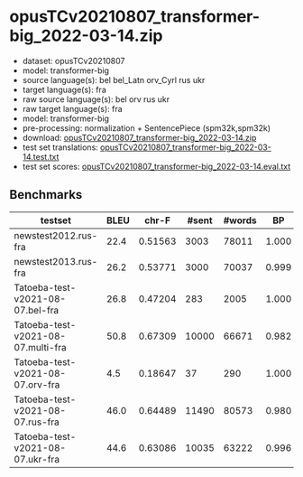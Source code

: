 # opusTCv20210807_transformer-big_2022-03-14.zip

* dataset: opusTCv20210807
* model: transformer-big
* source language(s): bel bel_Latn orv_Cyrl rus ukr
* target language(s): fra
* raw source language(s): bel orv rus ukr
* raw target language(s): fra
* model: transformer-big
* pre-processing: normalization + SentencePiece (spm32k,spm32k)
* download: [opusTCv20210807_transformer-big_2022-03-14.zip](https://object.pouta.csc.fi/Tatoeba-MT-models/zle-fra/opusTCv20210807_transformer-big_2022-03-14.zip)
* test set translations: [opusTCv20210807_transformer-big_2022-03-14.test.txt](https://object.pouta.csc.fi/Tatoeba-MT-models/zle-fra/opusTCv20210807_transformer-big_2022-03-14.test.txt)
* test set scores: [opusTCv20210807_transformer-big_2022-03-14.eval.txt](https://object.pouta.csc.fi/Tatoeba-MT-models/zle-fra/opusTCv20210807_transformer-big_2022-03-14.eval.txt)

## Benchmarks

| testset | BLEU  | chr-F | #sent | #words | BP |
|---------|-------|-------|-------|--------|----|
| newstest2012.rus-fra 	| 22.4 	| 0.51563 	| 3003 	| 78011 	| 1.000 |
| newstest2013.rus-fra 	| 26.2 	| 0.53771 	| 3000 	| 70037 	| 0.999 |
| Tatoeba-test-v2021-08-07.bel-fra 	| 26.8 	| 0.47204 	| 283 	| 2005 	| 1.000 |
| Tatoeba-test-v2021-08-07.multi-fra 	| 50.8 	| 0.67309 	| 10000 	| 66671 	| 0.982 |
| Tatoeba-test-v2021-08-07.orv-fra 	| 4.5 	| 0.18647 	| 37 	| 290 	| 1.000 |
| Tatoeba-test-v2021-08-07.rus-fra 	| 46.0 	| 0.64489 	| 11490 	| 80573 	| 0.980 |
| Tatoeba-test-v2021-08-07.ukr-fra 	| 44.6 	| 0.63086 	| 10035 	| 63222 	| 0.996 |

